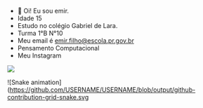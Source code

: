 - 👋 Oi! Eu sou emir.
- Idade 15 
- Estudo no colégio Gabriel de Lara.
- Turma 1°B N°10
- Meu email é emir.filho@escola.pr.gov.br
- Pensamento Computacional
- Meu Instagram 
<a href="https://www.instagram.com/emirrhfb" alt="Instagram" target="_blank">
<img src="https://img.shields.io/badge/-Instagram-DF0174?style=for-the-badge&labelColor=DF0174&logo=instagram&logoColor=white&link=https://www.instagram.com/USERNAME">
</a>

![Snake animation](https://github.com/USERNAME/USERNAME/blob/output/github-contribution-grid-snake.svg
